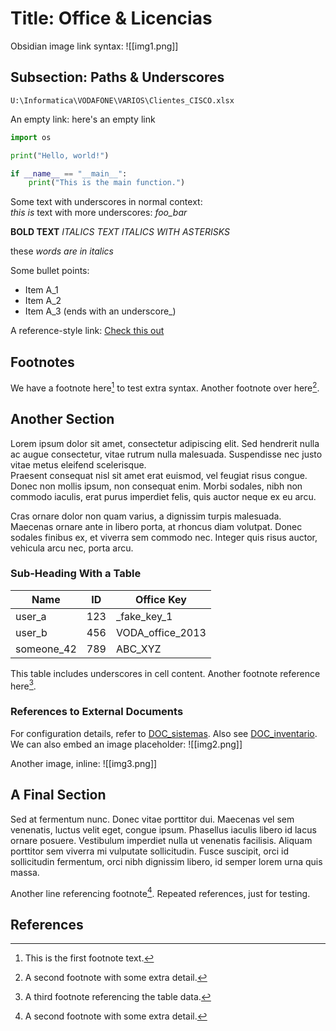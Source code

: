 # Title: Office & Licencias

Obsidian image link syntax: 
![[img1.png]]

## Subsection: Paths & Underscores

`U:\Informatica\VODAFONE\VARIOS\Clientes_CISCO.xlsx`

An empty link: []() here's an empty link


```python
import os

print("Hello, world!")

if __name__ == "__main__":
    print("This is the main function.")
```

Some text with underscores in normal context:  
_this_ _is_ text with more underscores: _foo_bar_

**BOLD TEXT**
_ITALICS TEXT_
*ITALICS WITH ASTERISKS*

these _words_ _are_ _in_ _italics_

Some bullet points:
- Item A_1
- Item A_2
- Item A_3 (ends with an underscore_)

A reference-style link: [Check this out][ref1]

## Footnotes

We have a footnote here[^footnote1] to test extra syntax. Another footnote over here[^footnote2].

## Another Section

Lorem ipsum dolor sit amet, consectetur adipiscing elit. Sed hendrerit nulla ac augue consectetur, vitae rutrum nulla malesuada. Suspendisse nec justo vitae metus eleifend scelerisque.  
Praesent consequat nisl sit amet erat euismod, vel feugiat risus congue. Donec non mollis ipsum, non consequat enim. Morbi sodales, nibh non commodo iaculis, erat purus imperdiet felis, quis auctor neque ex eu arcu.

Cras ornare dolor non quam varius, a dignissim turpis malesuada. Maecenas ornare ante in libero porta, at rhoncus diam volutpat. Donec sodales finibus ex, et viverra sem commodo nec. Integer quis risus auctor, vehicula arcu nec, porta arcu.

### Sub-Heading With a Table

| Name       | ID    | Office Key         |
|------------|-------|--------------------|
| user_a     | 123   | _fake_key_1        |
| user_b     | 456   | VODA\_office\_2013 |
| someone_42 | 789   | ABC\_XYZ           |

This table includes underscores in cell content. Another footnote reference here[^footnote3].

### References to External Documents

For configuration details, refer to [DOC_sistemas][ref2]. Also see [DOC_inventario][ref3].  
We can also embed an image placeholder:
![[img2.png]]

Another image, inline: ![[img3.png]]

## A Final Section

Sed at fermentum nunc. Donec vitae porttitor dui. Maecenas vel sem venenatis, luctus velit eget, congue ipsum. Phasellus iaculis libero id lacus ornare posuere. Vestibulum imperdiet nulla ut venenatis facilisis. Aliquam porttitor sem viverra mi vulputate sollicitudin. Fusce suscipit, orci id sollicitudin fermentum, orci nibh dignissim libero, id semper lorem urna quis massa.

Another line referencing footnote[^footnote2]. Repeated references, just for testing.

## References

[ref1]: https://example.com "Example Link"
[ref2]: https://internal.server.com/doc_sistemas
[ref3]: https://internal.server.com/doc_inventario

[^footnote1]: This is the first footnote text.
[^footnote2]: A second footnote with some extra detail.
[^footnote3]: A third footnote referencing the table data.
